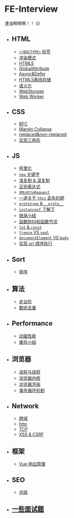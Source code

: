 # FE-Interview

渣油啊啊啊！！ 😖

- ## HTML

  - [`<!DOCTYPE>` 标签](./HTML/DOCTYPE.md)
  - [渲染模式](/HTML/MODE.md)
  - [HTML5](/HTML/HTML5.md)
  - [GlobalAttribute](/HTML/globalAttribute.md)
  - [Async&Defer](/HTML/Async&Defer.md)
  - [HTML5离线存储](/HTML/HTML5离线存储.md)
  - [语义化](/HTML/语义化.md)
  - [WebStorage](/HTML/WebStorage.md)
  - [Web Worker](/HTML/worker.md)

- ## CSS

  - [BFC](./CSS/BFC.md)
  - [Margin Collapse](./CSS/MarginCollapse.md) 
  - [replaced&non-replaced](./CSS/replaced&non-replaced.md)
  - [实现三角形](/CSS/三角形.md)

- ## JS

  - [柯里化](./JS/curry.md)
  - [`new` 关键字](./JS/new关键字.md)
  - [浅复制 & 深复制](./JS/shallowClone&deepClone.md)
  - [正则表达式](./JS/正则表达式.md)
  - [`XMLHttpRequest`](./JS/XMLHttpRequest.md)
  - [一道关于 `this` 丢失的题](./JS/AQuestionAboutThis.md)  
  - [`prototype` & `__proto__`](/JS/understand-prototype-__proto__.md)
  - [`instanceof` 了解下](/JS/instanceof.md)
  - [继承小结](/JS/extend.md)
  - [函数防抖和函数节流](/JS/throttle&debounce.md)
  - [`let` & `const`](/JS/let&const.md)
  - [`freeze` VS `seal`](/JS/freezeVSseal.md)
  - [`documentElement` VS `body`](/JS/documentElement-VS-body.md)
  - [实现 url 顺序执行](/JS/顺序执行.md)

  
- ## Sort

  - [排序](./sort/summary.md)
  
- ## 算法

  - [走台阶](/Algorithm/走台阶问题.md)
  - [数组去重](/Algorithm/数组去重.md)

- ## Performance

  <!-- - [浏览器渲染](/performance/浏览器渲染.md) -->
  - [动画性能](/performance/动画性能.md)
  - [缓存小结](/performance/缓存.md)

- ## 浏览器

  - [进程与线程](/browser/浏览器进程和线程.md)
  - [浏览器内核](/browser/常见浏览器内核.md)
  - [浏览器渲染](/browser/浏览器渲染.md)
  - [事件循环机制](/browser/事件循环机制.md)

- ## Network

  - [跨域](/network/跨域.md)
  - [http](/network/http.md)
  - [TCP](/network/TCP.md)
  - [XSS & CSRF](/network/XSS-&-CSRF.md)
  
- ## 框架

  - [Vue 响应原理](/框架/Vue双向绑定.md)

- ## SEO

  - [总结](/SEO/SEO.md)

- ## [一些面试题](/other/一些面试题.md)
